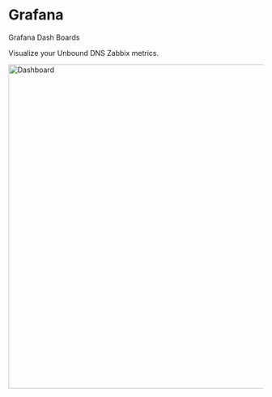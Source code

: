 # Grafana
Grafana Dash Boards

Visualize your Unbound DNS Zabbix metrics.

<img width="640" alt="Dashboard" src="">
